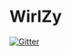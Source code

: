 # WirlZy

[![Gitter](https://badges.gitter.im/Join%20Chat.svg)](https://gitter.im/saadather/WirlZy?utm_source=badge&utm_medium=badge&utm_campaign=pr-badge&utm_content=badge)